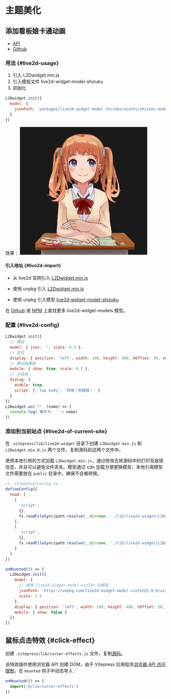 # 主题美化

## 添加看板娘卡通动画

- [API](https://l2dwidget.js.org/docs/index.html)
- [Github](https://github.com/xiazeyu/live2d-widget.js)

### 用法 {#live2d-usage}

1. 引入 L2Dwidget.min.js
2. 引入模板文件 live2d-widget-model-shizuku
3. 初始化

```js
L2Dwidget.init({
  model: {
    jsonPath: 'packages/live2d-widget-model-shizuku/assets/shizuku.model.json'
  }
})
```

效果：
![An Image](./images/live2d-widget-model-shizuku.png)

#### 引入地址 {#live2d-import}

- 从 live2d 官网引入 [L2Dwidget.min.js](https://l2dwidget.js.org/lib/L2Dwidget.min.js)

- 使用 unpkg 引入 [L2Dwidget.min.js](https://unpkg.com/browse/live2d-widget@3.1.4/lib/L2Dwidget.min.js)

- 使用 unpkg 引入模型 [live2d-widget-model-shizuku](https://unpkg.com/browse/live2d-widget-model-shizuku@1.0.5/assets/shizuku.model.json)

在 [Github](https://github.com/search?q=live2d-widget-model) 或 [NPM](https://www.npmjs.com/search?q=live2d-widget-model) 上查找更多 live2d-widget-models 模型。

### 配置 {#live2d-config}

```js
L2Dwidget.init({
  // 模型
  model: { json: '', scale: 0.5 },
  // 定位
  display: { position: 'left', width: 240, height: 480, hOffset: 50, vOffset: -50 },
  // 移动端兼容
  mobile: { show: true, scale: 0.5 },
  // 对话框
  dialog: {
    enable: true,
    script: { 'tap body': '哎呀！别碰我！' }
  }
})
L2Dwidget.on('*', (name) => {
  console.log('事件为： ' + name)
})
```

### 添加到当前站点 {#live2d-of-current-site}

在 `.vitepress/lib/live2d-widget` 目录下创建 `L2Dwidget.min.js` 和 `L2Dwidget.min.0.js` 两个文件，复制源码到这两个文件中。

使用本地引用的方式加载 `L2Dwidget.min.js`，通过修改去除源码中的打印及报错信息，并且可以避免文件丢失。模型通过 cdn 加载方便更换模型，本地引用模型文件需要放在 `public` 目录中，确保不会被转换。

```js
// .vitepress/config.js
defineConfig({
  head: [
    [
      'script',
      {},
      fs.readFileSync(path.resolve(__dirname, './lib/live2d-widget/L2Dwidget.min.js'), 'utf8')
    ],
    [
      'script',
      {},
      fs.readFileSync(path.resolve(__dirname, './lib/live2d-widget/L2Dwidget.0.min.js'), 'utf8')
    ]
  ]
})
```

```js
onMounted(() => {
  L2Dwidget.init({
    model: {
      // 使用 live2d-widget-model-violet 的模型
      jsonPath: 'https://unpkg.com/live2d-widget-model-violet@1.0.0/assets/14.json',
      scale: 1.5
    },
    display: { position: 'left', width: 240, height: 480, hOffset: 50, vOffset: -50 },
    mobile: { show: false }
  })
})
```

## 鼠标点击特效 {#click-effect}

创建 `.vitepress/lib/cursor-effects.js` 文件，复制[源码](https://blog-static.cnblogs.com/files/axqa/cursor-effects.js)。

该特效插件使用浏览器 API 创建 DOM，由于 Vitepress 应用程序[浏览器 API 访问限制](/frame/vitepress/#browser-api-access-restrictions)，在 `mounted` 钩子中动态导入：

```js
onMounted(() => {
  import('@/lib/cursor-effects')
})
```

